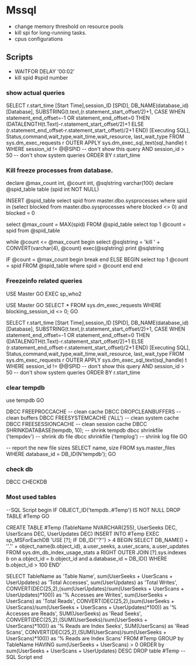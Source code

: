 # Mssql

* change memory threshold on resource pools
* kill spi for long-running tasks.
* cpus configurations

## Scripts
* WAITFOR DELAY '00:02'
* kill spid #spid number

### show actual queries

SELECT      r.start_time [Start Time],session_ID [SPID],
            DB_NAME(database_id) [Database],
            SUBSTRING(t.text,(r.statement_start_offset/2)+1,
            CASE WHEN statement_end_offset=-1 OR statement_end_offset=0
            THEN (DATALENGTH(t.Text)-r.statement_start_offset/2)+1
            ELSE (r.statement_end_offset-r.statement_start_offset)/2+1
            END) [Executing SQL],
            Status,command,wait_type,wait_time,wait_resource,
            last_wait_type
FROM        sys.dm_exec_requests r
OUTER APPLY sys.dm_exec_sql_text(sql_handle) t
WHERE       session_id != @@SPID -- don't show this query
AND         session_id > 50 -- don't show system queries
ORDER BY    r.start_time

### Kill freeze processes from database.

declare @max_count int, @count int, @sqlstring varchar(100)
declare @spid_table table (spid int NOT NULL)

INSERT @spid_table
select spid
from master.dbo.sysprocesses
where spid in (select blocked from master.dbo.sysprocesses where blocked <> 0) and blocked = 0

select @max_count = MAX(spid) FROM @spid_table
select top 1 @count = spid from @spid_table

while @count <= @max_count
begin
select @sqlstring = 'kill ' + CONVERT(varchar(4), @count)
exec(@sqlstring)
print @sqlstring

IF @count = @max_count
begin
break
end
ELSE
BEGIN
select top 1 @count = spid FROM @spid_table where spid > @count
end
end

### Freezeinfo related queries 



USE Master
GO
EXEC sp_who2


USE Master
GO
SELECT * 
FROM sys.dm_exec_requests
WHERE blocking_session_id <> 0;
GO


SELECT      r.start_time [Start Time],session_ID [SPID],
            DB_NAME(database_id) [Database],
            SUBSTRING(t.text,(r.statement_start_offset/2)+1,
            CASE WHEN statement_end_offset=-1 OR statement_end_offset=0
            THEN (DATALENGTH(t.Text)-r.statement_start_offset/2)+1
            ELSE (r.statement_end_offset-r.statement_start_offset)/2+1
            END) [Executing SQL],
            Status,command,wait_type,wait_time,wait_resource,
            last_wait_type
FROM        sys.dm_exec_requests r
OUTER APPLY sys.dm_exec_sql_text(sql_handle) t
WHERE       session_id != @@SPID -- don't show this query
AND         session_id > 50 -- don't show system queries
ORDER BY    r.start_time

### clear tempdb

use tempdb
GO

DBCC FREEPROCCACHE -- clean cache
DBCC DROPCLEANBUFFERS -- clean buffers
DBCC FREESYSTEMCACHE ('ALL') -- clean system cache
DBCC FREESESSIONCACHE -- clean session cache
DBCC SHRINKDATABASE(tempdb, 10); -- shrink tempdb
dbcc shrinkfile ('tempdev') -- shrink db file
dbcc shrinkfile ('templog') -- shrink log file
GO
	
-- report the new file sizes
SELECT name, size
FROM sys.master_files
WHERE database_id = DB_ID(N'tempdb');
GO

### check db
DBCC CHECKDB

### Most used tables 
--SQL Script begin
IF OBJECT_ID('tempdb..#Temp') IS NOT NULL
DROP TABLE #Temp
GO

CREATE TABLE #Temp
(TableName NVARCHAR(255), UserSeeks DEC, UserScans DEC, UserUpdates DEC)
INSERT INTO #Temp
EXEC sp_MSForEachDB 'USE [?]; IF DB_ID(''?'') > 4
BEGIN
SELECT DB_NAME() + ''.'' + object_name(b.object_id), a.user_seeks, a.user_scans, a.user_updates 
FROM sys.dm_db_index_usage_stats a
RIGHT OUTER JOIN [?].sys.indexes b on a.object_id = b.object_id and a.database_id = DB_ID()
WHERE b.object_id > 100 
END'

SELECT TableName as 'Table Name', sum(UserSeeks + UserScans + UserUpdates) as 'Total Accesses',
sum(UserUpdates) as 'Total Writes', 
CONVERT(DEC(25,2),(sum(UserUpdates)/sum(UserSeeks + UserScans + UserUpdates)*100)) as '% Accesses are Writes',
sum(UserSeeks + UserScans) as 'Total Reads', 
CONVERT(DEC(25,2),(sum(UserSeeks + UserScans)/sum(UserSeeks + UserScans + UserUpdates)*100)) as '% Accesses are Reads',
SUM(UserSeeks) as 'Read Seeks', CONVERT(DEC(25,2),(SUM(UserSeeks)/sum(UserSeeks + UserScans)*100)) as '% Reads are Index Seeks', 
SUM(UserScans) as 'Read Scans', CONVERT(DEC(25,2),(SUM(UserScans)/sum(UserSeeks + UserScans)*100)) as '% Reads are Index Scans'
FROM #Temp
GROUP by TableName
HAVING sum(UserSeeks + UserScans) > 0
ORDER by sum(UserSeeks + UserScans + UserUpdates) DESC
DROP table #Temp
--SQL Script end














